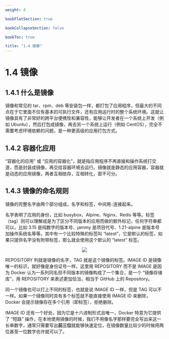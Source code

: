```yaml
---
weight: 4

bookFlatSection: true

bookCollapseSection: false

bookToc: true

title: "1.4 镜像"
---
```


# 1.4 镜像

## 1.4.1 什么是镜像

镜像和常见的 tar、rpm、deb 等安装包一样，都打包了应用程序，但最大的不同点在于它里面不仅有基本的可执行文件，还有应用运行时的整个系统环境。这就让镜像具有了非常好的跨平台便携性和兼容性，能够让开发者在一个系统上开发（例如 Ubuntu），然后打包成镜像，再去另一个系统上运行（例如 CentOS），完全不需要考虑环境依赖的问题，是一种更高级的应用打包方式。

## 1.4.2 容器化应用

“容器化的应用” 或 “应用的容器化”，就是指应用程序不再直接和操作系统打交道，而是封装成镜像，再交给容器环境去运行。镜像就是静态的应用容器，容器就是动态的应用镜像，两者互相依存，互相转化，密不可分。

## 1.4.3 镜像的命名规则

镜像的完整名字由两个部分组成，名字和标签，中间用`:`连接起来。

名字表明了应用的身份，比如 busybox、Alpine、Nginx、Redis 等等。标签（tag）则可以理解成是为了区分不同版本的应用而做的额外标记，任何字符串都可以，比如 3.15 是纯数字的版本号、jammy 是项目代号、1.21-alpine 是版本号加操作系统名等等。其中有一个比较特殊的标签叫 “latest”，它是默认的标签，如果只提供名字没有附带标签，那么就会使用这个默认的 “latest” 标签。

<div align="center"><img src="https://cdn.xiaobinqt.cn/xiaobinqt.io/20230509/09b3ba11864c4dfe83be6b72d8f6781f.png" width=  /></div>

REPOSITORY 列就是镜像的名字，TAG 就是这个镜像的标签。IMAGE ID 是镜像唯一的标识，就好像是身份证号一样。这里用 REPOSITORY 而不是 IMAGE 是因为 Docker 认为一系列同名但不同版本的镜像构成了一个集合，是一个 “镜像存储库”，用 REPOSITORY 来表述更加恰当，相当于 GitHub 上的 Repository。

同一个镜像也可以打上不同的标签，也就是说 IMAGE ID 一样，但是 TAG 可以不一样。如果一个镜像同时具有多个标签就不能直接使用 IMAGE ID 来删除，Docker 会提示镜像存在多个引用（即标签），拒绝删除。

IMAGE ID 还有一个好处，因为它是十六进制形式且唯一，Docker 特意为它提供了 “短路” 操作，在本地使用镜像的时候，我们不用像名字那样要完全写出来这一长串数字，通常只需要写出**前三位**就能够快速定位，在镜像数量比较少的时候用两位甚至一位数字也许就可以了。




















